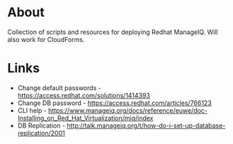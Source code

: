 # About
Collection of scripts and resources for deploying Redhat ManageIQ. Will also work for CloudForms.

# Links
* Change default passwords - https://access.redhat.com/solutions/1414393
* Change DB password - https://access.redhat.com/articles/766123
* CLI help - https://www.manageiq.org/docs/reference/euwe/doc-Installing_on_Red_Hat_Virtualization/miq/index
* DB Replication - http://talk.manageiq.org/t/how-do-i-set-up-database-replication/2001
